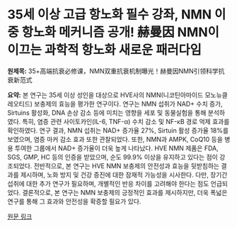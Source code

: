 # 35세 이상 고급 항노화 필수 강좌, NMN 이중 항노화 메커니즘 공개! 赫曼因 NMN이 이끄는 과학적 항노화 새로운 패러다임

**원제목:** 35+高端抗衰必修课，NMN双重抗衰机制曝光！赫曼因NMN引领科学抗衰新范式

**요약:** 본 연구는 35세 이상 성인을 대상으로 HVE사의 NMN(니코틴아마이드 모노뉴클레오티드) 보충제의 효능을 평가한 연구이다.  연구는 NMN 섭취가 NAD+ 수치 증가, Sirtuins 활성화, DNA 손상 감소 등에 미치는 영향을 세포 및 동물실험을 통해 분석하였다.  특히, 염증 관련 사이토카인(IL-6, TNF-α) 수치 감소 및 NF-κB 경로 억제 효과를 확인하였다.  연구 결과, NMN 섭취는 NAD+ 증가율 27%, Sirtuin 활성 증가율 18%를 보였으며, 염증 마커 감소 효과 또한 관찰되었다.  또한, NMN과 AMPK, CoQ10 등을 병용 투여한 그룹에서 NAD+ 증가율이 더욱 높게 나타났다.  HVE NMN 제품은  FDA, SGS, GMP, HC 등의 인증을 받았으며, 순도 99.9% 이상을 유지하고 있다는 점이 강조되었다.  전반적으로, 본 연구는 HVE NMN 보충제의 안전성과 효능을 뒷받침하는 결과를 제시하며,  노화 방지 및 건강 증진에 대한 잠재적 가능성을 시사한다.  다만,  장기간 섭취에 대한 추가 연구가 필요하며,  개별적인 반응 차이를 고려해야 한다는 점도 언급되었다.  결론적으로, 본 연구는 NMN 보충제의 긍정적인 효과를 제시하지만,  더욱 폭넓은 연구를 통해 그 효과와 안전성을 확증할 필요가 있다.

[원문 링크](https://www.admin5.com/article/20250721/1049253.shtml)
